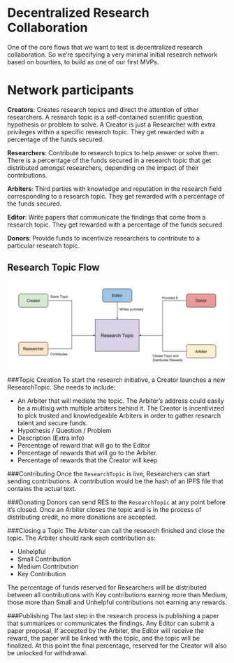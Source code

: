 # Decentralized Research Collaboration

One of the core flows that we want to test is decentralized research collaboration. So we’re specifying a very minimal initial research network based on bounties, to build as one of our first MVPs.


# Network participants

**Creators**: Creates research topics and direct the attention of other researchers. A research topic is a self-contained scientific question, hypothesis or problem to solve. A Creator is just a Researcher with extra privileges within a specific research topic. They get rewarded with a percentage of the funds secured.

**Researchers**: Contribute to research topics to help answer or solve them. There is a percentage of the funds secured in a research topic that get distributed amongst researchers, depending on the impact of their contributions.

**Arbiters**: Third parties with knowledge and reputation in the research field corresponding to a research topic. They get rewarded with a percentage of the funds secured.

**Editor**: Write papers that communicate the findings that come from a research topic. They get rewarded with a percentage of the funds secured.

**Donors**: Provide funds to incentivize researchers to contribute to a particular research topic.

## Research Topic Flow

![Alt text](minimal-mvp.png "DApp")

###Topic Creation
To start the research initiative, a Creator launches a new ResearchTopic. She needs to include:

-   An Arbiter that will mediate the topic. The Arbiter’s address could easily be a multisig with multiple arbiters behind it. The Creator is incentivized to pick trusted and knowledgeable Arbiters in order to gather research talent and secure funds.
-   Hypothesis / Question / Problem
-   Description (Extra info)
-   Percentage of reward that will go to the Editor
-   Percentage of rewards that will go to the Arbiter.
-   Percentage of rewards that the Creator will keep

###Contributing
Once the `ResearchTopic` is live, Researchers can start sending contributions. A contribution would be the hash of an IPFS file that contains the actual text.

###Donating
Donors can send RES to  the `ResearchTopic` at any point before it’s closed. Once an Arbiter closes the topic and is in the process of distributing credit, no more donations are accepted.

###Closing a Topic
The Arbiter can call the research finished and close the topic. The Arbiter should rank each contribution as:

-   Unhelpful
-   Small Contribution
-   Medium Contribution
-   Key Contribution

The percentage of funds reserved for Researchers will be distributed between all contributions with Key contributions earning more than Medium, those more than Small and Unhelpful contributions not earning any rewards.

###Publishing
The last step in the research process is publishing a paper that summarizes or communicates the findings. Any Editor can submit a paper proposal, If accepted by the Arbiter, the Editor will receive the reward, the paper will be linked with the topic, and the topic will be finalized. At this point the final percentage, reserved for the Creator will also be unlocked for withdrawal.